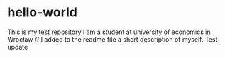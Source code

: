 # hello-world
This is my test repository
I am a student at university of economics in Wrocław // I added to the readme file a short description of myself.
Test update
